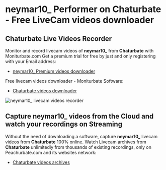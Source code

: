 # neymar10_ Performer on Chaturbate - Free LiveCam videos downloader

## Chaturbate Live Videos Recorder

Monitor and record livecam videos of **neymar10_** from **Chaturbate** with Moniturbate.com
Get a premium trial for free by just and only registering with your Email address:
* [neymar10_ Premium videos downloader](https://moniturbate.com/request-demo-licence-key.html)

Free livecam videos downloader - Moniturbate Software:
* [Chaturbate videos downloader](https://moniturbate.com/moniturbate-download-software.html)

![neymar10_ livecam videos recorder](https://peachurnet.com/templates/moniturbate-software.png)


## Capture neymar10_ videos from the Cloud and watch your recordings on Streaming

Without the need of downloading a software, capture **neymar10_** livecam videos from **Chaturbate** 100% online.
Watch Livecam archives from **Chaturbate** unlimitedly from thousands of existing recordings, only on Peachurbate.com and its websites network:
* [Chaturbate videos archives](https://peachurnet.com/)